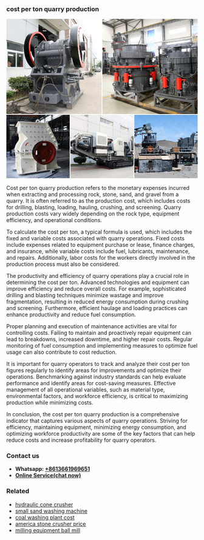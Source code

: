 <h3>cost per ton quarry production</h3><img src='1708497441.jpg' alt=''><p>Cost per ton quarry production refers to the monetary expenses incurred when extracting and processing rock, stone, sand, and gravel from a quarry. It is often referred to as the production cost, which includes costs for drilling, blasting, loading, hauling, crushing, and screening. Quarry production costs vary widely depending on the rock type, equipment efficiency, and operational conditions.</p><p>To calculate the cost per ton, a typical formula is used, which includes the fixed and variable costs associated with quarry operations. Fixed costs include expenses related to equipment purchase or lease, finance charges, and insurance, while variable costs include fuel, lubricants, maintenance, and repairs. Additionally, labor costs for the workers directly involved in the production process must also be considered.</p><p>The productivity and efficiency of quarry operations play a crucial role in determining the cost per ton. Advanced technologies and equipment can improve efficiency and reduce overall costs. For example, sophisticated drilling and blasting techniques minimize wastage and improve fragmentation, resulting in reduced energy consumption during crushing and screening. Furthermore, efficient haulage and loading practices can enhance productivity and reduce fuel consumption.</p><p>Proper planning and execution of maintenance activities are vital for controlling costs. Failing to maintain and proactively repair equipment can lead to breakdowns, increased downtime, and higher repair costs. Regular monitoring of fuel consumption and implementing measures to optimize fuel usage can also contribute to cost reduction.</p><p>It is important for quarry operators to track and analyze their cost per ton figures regularly to identify areas for improvements and optimize their operations. Benchmarking against industry standards can help evaluate performance and identify areas for cost-saving measures. Effective management of all operational variables, such as material type, environmental factors, and workforce efficiency, is critical to maximizing production while minimizing costs.</p><p>In conclusion, the cost per ton quarry production is a comprehensive indicator that captures various aspects of quarry operations. Striving for efficiency, maintaining equipment, minimizing energy consumption, and optimizing workforce productivity are some of the key factors that can help reduce costs and increase profitability for quarry operators.</p><h3>Contact us</h3><ul><li><strong>Whatsapp:&nbsp;<a href="https://wa.me/8613661969651">+8613661969651</a></strong></li><li><a href="https://swt.shibang-china.com/?git&amp;zhl&amp;cost per ton quarry production"><strong>Online Service(chat now)</strong></a></li></ul><h3>Related</h3><ul><li><a href='hydraulic cone crusher.md'>hydraulic cone crusher</a></li><li><a href='small sand washing machine.md'>small sand washing machine</a></li><li><a href='coal washing plant cost.md'>coal washing plant cost</a></li><li><a href='america stone crusher price.md'>america stone crusher price</a></li><li><a href='milling equipment ball mill.md'>milling equipment ball mill</a></li></ul>